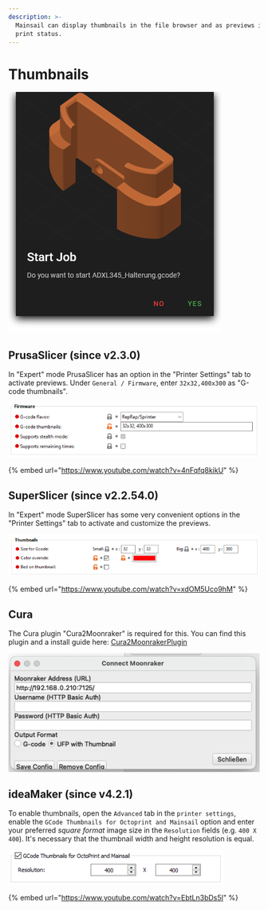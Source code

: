 ```yaml
---
description: >-
  Mainsail can display thumbnails in the file browser and as previews in the
  print status.
---
```


# Thumbnails

![](../.gitbook/assets/large-preview.png)

## PrusaSlicer (since v2.3.0)

In "Expert" mode PrusaSlicer has an option in the "Printer Settings" tab to activate previews. Under `General / Firmware`, enter `32x32,400x300` as "G-code thumbnails".

![](../.gitbook/assets/PrusaSlicer2.3.0-thumbnails.png)

{% embed url="https://www.youtube.com/watch?v=4nFqfq8kikU" %}

## SuperSlicer (since v2.2.54.0)

In "Expert" mode SuperSlicer has some very convenient options in the "Printer Settings" tab to activate and customize the previews.

![](../.gitbook/assets/SuperSlicer-thumbnails.png)

{% embed url="https://www.youtube.com/watch?v=xdOM5Uco9hM" %}

## Cura

The Cura plugin "Cura2Moonraker" is required for this. You can find this plugin and a install guide here: [Cura2MoonrakerPlugin](https://github.com/emtrax-ltd/Cura2MoonrakerPlugin)

![](../.gitbook/assets/Cura-thumbnails.png)

## ideaMaker (since v4.2.1)

To enable thumbnails, open the `Advanced` tab in the `printer settings`, enable the `GCode Thumbnails for Octoprint and Mainsail` option and enter your preferred _square format_ image size in the `Resolution` fields (e.g. `400 X 400`). It's necessary that the thumbnail width and height resolution is equal.

![](../.gitbook/assets/IdeaMaker4.2.1-thumbnails.png)

{% embed url="https://www.youtube.com/watch?v=EbtLn3bDs5I" %}
